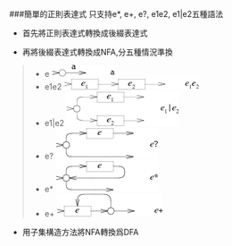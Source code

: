 ###簡單的正則表達式
只支持e*, e+, e?, e1e2, e1|e2五種語法  
* 首先將正則表達式轉換成後綴表達式  

* 再將後綴表達式轉換成NFA,分五種情況準換  
>* e   ![cmd-markdown-logo](image/1.png)  
>* e1e2   ![cmd-markdown-logo](image/2.png)  
>* e1|e2   ![cmd-markdown-logo](image/3.png)
>* e?   ![cmd-markdown-logo](image/4.png)
>* e*   ![cmd-markdown-logo](image/5.png)
>* e+   ![cmd-markdown-logo](image/6.png)

* 用子集構造方法將NFA轉換爲DFA
